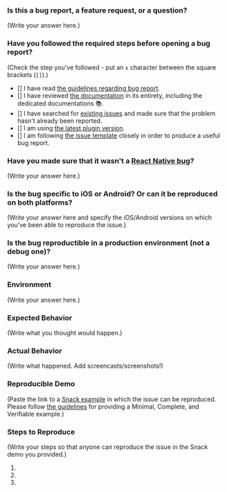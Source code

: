 <!--
  MAKE SURE TO READ AND FOLLOW THIS TEMPLATE CLOSELY OR YOUR ISSUE WILL BE CLOSED WITHOUT NOTICE
-->

### Is this a bug report, a feature request, or a question?

(Write your answer here.)

<!--
  If you answered "Bug report":

    We expect you to produce a high-quality bug report since putting care into your report helps us fix the issue faster.
    For bug reports, it is REQUIRED to fill the rest of this template, or the issue will be closed.

  If you answered "Feature request" or "Question":

    Make sure to describe as precisely as possible the feature you'd like to see implemented or the question you'd like to see answered.
    When relevant, provide visual examples (screenshots, screencasts, diagrams...).
    You can ignore the next steps as long as you've made sure that your description is as clear, thorough and illustrated as possible.
-->

### Have you followed the required steps before opening a bug report?

(Check the step you've followed - put an `x` character between the square brackets (`[]`).)

- [] I have read [the guidelines regarding bug report](https://github.com/archriss/react-native-snap-carousel/blob/master/CONTRIBUTING.md).
- [] I have reviewed [the documentation](https://github.com/archriss/react-native-snap-carousel/blob/master/README.md) in its entirety, including the dedicated documentations :books:.
- [] I have searched for [existing issues](https://github.com/archriss/react-native-snap-carousel/issues) and made sure that the problem hasn't already been reported.
- [] I am using [the latest plugin version](https://github.com/archriss/react-native-snap-carousel/releases).
- [] I am following [the issue template](https://raw.githubusercontent.com/archriss/react-native-snap-carousel/master/ISSUE_TEMPLATE.md) closely in order to produce a useful bug report.

<!--
  Please DO NOT go futher if you've not followed ALL of the above steps.
  Failing to do so will result in your issue getting closed without warning.
-->

### Have you made sure that it wasn't a [React Native bug](https://github.com/archriss/react-native-snap-carousel/issues?utf8=%E2%9C%93&q=is%3Aissue+label%3A%22react-native+bug%22+)?

(Write your answer here.)

<!--
  Steps you should take:

    1. Take a look at plugin's issues that are [labelled `react-native bug`](https://github.com/archriss/react-native-snap-carousel/issues?utf8=%E2%9C%93&q=is%3Aissue+label%3A%22react-native+bug%22+)

    2. Search [React Native issues](https://github.com/facebook/react-native/issues)

    3. Read the following sections of the doc again: ["Known issues"](https://github.com/archriss/react-native-snap-carousel/blob/master/doc/KNOWN_ISSUES.md), ["Important note regarding Android"](https://github.com/archriss/react-native-snap-carousel#important-note-regarding-android), and ["Custom interpolations caveats"](https://github.com/archriss/react-native-snap-carousel/blob/master/doc/CUSTOM_INTERPOLATIONS.md#caveats).
 -->

### Is the bug specific to iOS or Android? Or can it be reproduced on both platforms?

(Write your answer here and specify the iOS/Android versions on which you've been able to reproduce the issue.)

### Is the bug reproductible in a production environment (not a debug one)?

(Write your answer here.)

<!--
  If you haven't been able to reproduce the bug in production mode, it probably has to do with React Native's limitations (see ["Known issues"](https://github.com/archriss/react-native-snap-carousel/blob/master/doc/KNOWN_ISSUES.md)). Chances are we won't be able to do anything about it.
-->

### Environment

<!--
  Provide information about your current environment. At the very least, it should include the following:

  Environment:
    React: 16.0.0-beta.5
    React native: 0.49.2
    react-native-snap-carousel: 3.3.4

  Target Platform:
    Android (6.0)
    iOS (10.3)
-->

(Write your answer here.)

### Expected Behavior

<!--
  How did you expect your project to behave?
  It’s fine if you’re not sure your understanding is correct.
  Just write down what you thought would happen.
-->

(Write what you thought would happen.)

### Actual Behavior

<!--
  Did something go wrong?
  Is something broken, or not behaving as you expected?
  Describe this section in detail, and attach screencasts (or screenshots) if possible.
  Don't just say "it doesn't work"!
-->

(Write what happened. Add screencasts/screenshots!)

### Reproducible Demo

(Paste the link to a [Snack example](https://snack.expo.io/) in which the issue can be reproduced. Please follow [the guidelines](https://stackoverflow.com/help/mcve) for providing a Minimal, Complete, and Verifiable example.)

<!--
  This step is MANDATORY:

    * It shows that you value and respect the time of the people that are willing to help you; no one wishes to waste his spare time trying to recreate someone else's problem.
    * Issues without reproducible demos have an extremely low priority and will probably be closed without notice.
    * You might figure out the issues yourself as you work on extracting it.
-->

### Steps to Reproduce

<!--
  How would you describe your issue to someone who doesn’t know you or your project?
  Write a sequence of steps that anybody can repeat to see the issue.
  Be specific! If the bug cannot be reproduced, your issue will be closed.
-->

(Write your steps so that anyone can reproduce the issue in the Snack demo you provided.)

1.
2.
3.

<!--
  Thanks for helping us help you!
-->
